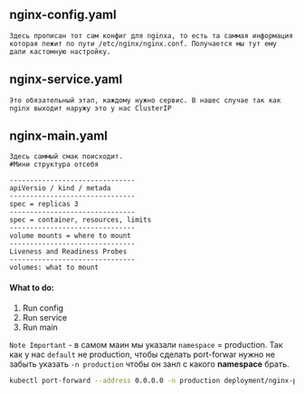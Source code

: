 ## nginx-config.yaml
```
Здесь прописан тот сам конфиг для nginxa, то есть та саммая информация которая лежит по пути /etc/nginx/nginx.conf. Получается мы тут ему дали кастомную настройку.
```

## nginx-service.yaml
```
Это обязательный этап, каждому нужно сервис. В нашес случае так как nginx выходит наружу это у нас ClusterIP
```

## nginx-main.yaml
```
Здесь саммый смак поисходит.
#Мини структура отсебя

-------------------------------
apiVersio / kind / metada
-------------------------------
spec = replicas 3
-------------------------------
spec = container, resources, limits
-------------------------------
volume mounts = where to mount
-------------------------------
Liveness and Readiness Probes
-------------------------------
volumes: what to mount
```

#### What to do:
1. Run config
2. Run service
3. Run main

`Note Important` - в самом маин мы указали `namespace` = production. Так как у нас `default` не production, чтобы сделать port-forwar нужно не забыть указать `-n production` чтобы он занл с какого **namespace** брать. 

```sh
kubectl port-forward --address 0.0.0.0 -n production deployment/nginx-pattern-prod
```